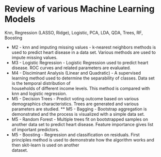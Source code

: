 # Review of various Machine Learning Models
Knn, Regression (LASSO, Ridge), Logistic, PCA, LDA, QDA, Trees, RF, Boosting
- M2 - knn and imputing missing values - k-nearest neighbors methods is used to predict heart disease in a data set. Various methods are used to impute missing values.
- M3 - Logistic Regression - Logistic Regression used to predict heart disease. ROC curves and related parameters are evaluated.
- M4 - Disciminant Analysis (Linear and Quadratic) - A supervised learning method used to determine the separability of classes. Data set is the temporal distribution of      
       households of different income levels. This method is compared with knn and logistic regression.
- M5 - Decision Trees - Predict voting outcome based on various demographics characteristics. Trees are generated and various parameters are studied. 
** M5 - Bagging - Bootstrap aggregation is demonstrated and the process is visualized with a simple data set.
- M5 - Random Forest - Multiple trees fit on bootstrapped samples on another data set to predict heart disease. Feature importance gives list of important predictors.
- M5 - Boosting - Regression and classification on residuals. First principles method is used to demonstrate how the algorithm works and then skit-learn is used on another   
       dataset.


